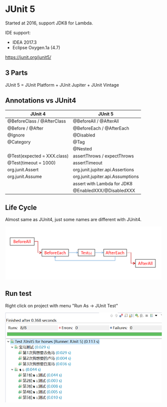 # JUnit 5

Started at 2016, support JDK8 for Lambda.

IDE support:
- IDEA 2017.3
- Eclipse Oxygen.1a (4.7)

https://junit.org/junit5/

## 3 Parts

JUnit 5 = JUnit Platform + JUnit Jupiter + JUnit Vintage

## Annotations vs JUnit4

JUnit 4 | JUnit 5
------------ | -------------
@BeforeClass / @AfterClass | @BeforeAll / @AfterAll 
@Before / @After  |  @BeforeEach / @AfterEach
@Ignore | @Disabled
@Category |  @Tag
<None>  | @Nested
@Test(expected = XXX.class) | assertThrows / expectThrows
@Test(timeout = 1000)  | assertTimeout
org.junit.Assert  |  org.junit.jupiter.api.Assertions
org.junit.Assume  |  org.junit.jupiter.api.Assumptions
<None>  |  assert with Lambda for JDK8
<None>  |   @EnabledXXX/@DisabledXXX

## Life Cycle

Almost same as JUnit4, just some names are different with JUnit4.

![JUnit5 Life Cycle](junit5-lifecycle.png)

## Run test

Right click on project with menu "Run As -> JUnit Test"

![JUnit5 Run](junit5-runtest.png)